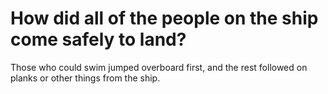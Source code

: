 # How did all of the people on the ship come safely to land?

Those who could swim jumped overboard first, and the rest followed on planks or other things from the ship.
